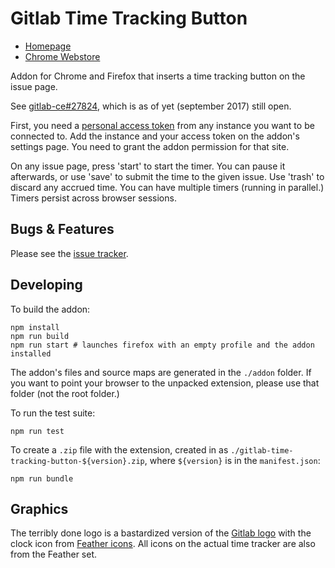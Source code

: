 # Gitlab Time Tracking Button

- [Homepage](https://gitlab.com/adimit/gitlab-time-tracking-button/)
- [Chrome Webstore](https://chrome.google.com/webstore/detail/gitlab-time-tracking-butt/bodhfghfkmappoagkplnoklojfcjfmnk)

Addon for Chrome and Firefox that inserts a time tracking button on the issue page.

See [gitlab-ce#27824](https://gitlab.com/gitlab-org/gitlab-ce/issues/27824),
which is as of yet (september 2017) still open.

First, you need a [personal access
token](https://docs.gitlab.com/ce/user/profile/personal_access_tokens.html) from
any instance you want to be connected to. Add the instance and your access token
on the addon's settings page. You need to grant the addon permission for that site.

On any issue page, press 'start' to start the timer. You can pause it
afterwards, or use 'save' to submit the time to the given issue. Use 'trash' to
discard any accrued time. You can have multiple timers (running in parallel.)
Timers persist across browser sessions.

## Bugs & Features

Please see the [issue tracker](https://gitlab.com/adimit/gitlab-time-tracking-button/issues/).

## Developing

To build the addon:

```
npm install
npm run build
npm run start # launches firefox with an empty profile and the addon installed
```

The addon's files and source maps are generated in the `./addon` folder. If you
want to point your browser to the unpacked extension, please use that folder
(not the root folder.)

To run the test suite:

```
npm run test
```

To create a `.zip` file with the extension, created in as
`./gitlab-time-tracking-button-${version}.zip`, where `${version}` is in
the `manifest.json`:

```
npm run bundle
```

## Graphics

The terribly done logo is a bastardized version of the [Gitlab
logo](https://about.gitlab.com/press/) with the clock icon from [Feather
icons](https://feathericons.com). All icons on the actual time tracker are also
from the Feather set.
